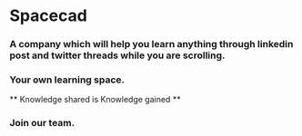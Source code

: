 # Spacecad 
### A company which will help you learn anything through linkedin post and twitter threads while you are scrolling.

### Your own learning space.  

** Knowledge shared is Knowledge gained **

### Join our team. 


